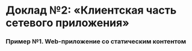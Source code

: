 # Доклад №2: «Клиентская часть сетевого приложения»

### Пример №1. Web-приложение со статическим контентом



